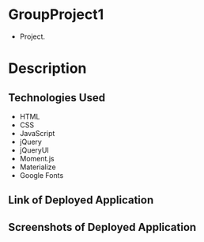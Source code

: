 # GroupProject1

* Project.

# Description



## Technologies Used

* HTML
* CSS
* JavaScript
* jQuery
* jQueryUI
* Moment.js
* Materialize
* Google Fonts

## Link of Deployed Application



## Screenshots of Deployed Application

